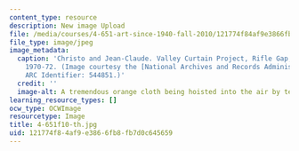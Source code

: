 ```yaml
---
content_type: resource
description: New image Upload
file: /media/courses/4-651-art-since-1940-fall-2010/121774f84af9e3866fb8fb7d0c645659_4-651f10-th.jpg
file_type: image/jpeg
image_metadata:
  caption: 'Christo and Jean-Claude. Valley Curtain Project, Rifle Gap, Colorado,
    1970-72. (Image courtesy the [National Archives and Records Administration](http://www.archives.gov/).
    ARC Identifier: 544851.)'
  credit: ''
  image-alt: A tremendous orange cloth being hoisted into the air by teams of workers.
learning_resource_types: []
ocw_type: OCWImage
resourcetype: Image
title: 4-651f10-th.jpg
uid: 121774f8-4af9-e386-6fb8-fb7d0c645659
---
```

